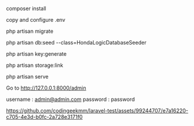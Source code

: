 composer install

copy and configure .env

php artisan migrate

php artisan db:seed --class=HondaLogicDatabaseSeeder

php artisan key:generate

php artisan storage:link

php artisan serve

Go to http://127.0.0.1:8000/admin 

username : admin@admin.com password : password


https://github.com/codingeekmm/laravel-test/assets/99244707/e7a16220-c705-4e3d-b0fc-2a728e3171f0

